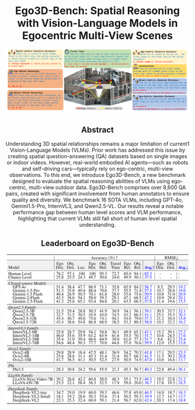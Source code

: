<div align ="center">
  <h1>Ego3D-Bench: Spatial Reasoning with Vision-Language Models in Egocentric Multi-View Scenes</h1>
</div>
<p align="center">
  <img src="assets/sample1.png" width="900" title="">
</p>
<div align="center">
  <p align="center">
  <h2>Abstract</h2>
Understanding 3D spatial relationships remains a major limitation of current1 Vision-Language Models (VLMs). Prior work has addressed this issue by creating spatial question-answering (QA) datasets based on single images or indoor videos. However, real-world embodied AI agents—such as robots and self-driving cars—typically rely on ego-centric, multi-view observations. To this end, we introduce Ego3D-Bench, a new benchmark designed to evaluate the spatial reasoning abilities of VLMs using ego-centric, multi-view outdoor data. Ego3D-Bench comprises over 8,600 QA pairs, created with significant involvement from human annotators to ensure quality and diversity. We benchmark 16 SOTA VLMs, including GPT-4o, Gemini1.5-Pro, InternVL3, and Qwen2.5-VL. Our results reveal a notable performance gap between human level scores and VLM performance, highlighting that current VLMs still fall short of human level spatial understanding.
  </p>
</div>
<div align ="center">
  <h2>Leaderboard on Ego3D-Bench</h2>
</div>
<p align="center">
  <img src="assets/sample2.png" width="900" title="Leaderboard on Ego3D-Bench">
</p>

